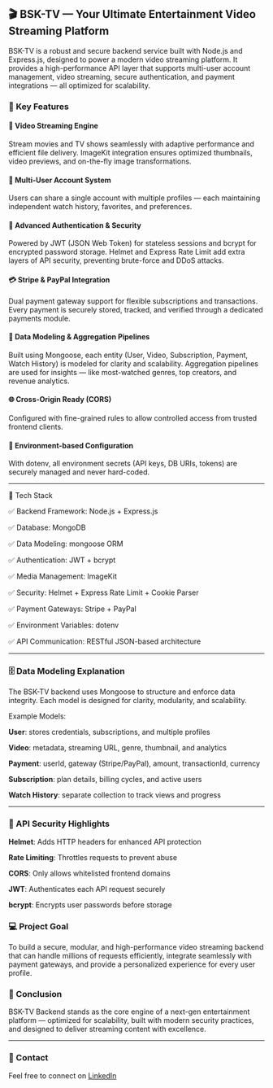## 🎬 BSK-TV — Your Ultimate Entertainment Video Streaming Platform

BSK-TV is a robust and secure backend service built with Node.js and Express.js, designed to power a modern video streaming platform.
It provides a high-performance API layer that supports multi-user account management, video streaming, secure authentication, and payment integrations — all optimized for scalability.

### 🚀 Key Features

#### 🎥 Video Streaming Engine
Stream movies and TV shows seamlessly with adaptive performance and efficient file delivery.
ImageKit integration ensures optimized thumbnails, video previews, and on-the-fly image transformations.

#### 👥 Multi-User Account System
Users can share a single account with multiple profiles — each maintaining independent watch history, favorites, and preferences.

#### 🔐 Advanced Authentication & Security
Powered by JWT (JSON Web Token) for stateless sessions and bcrypt for encrypted password storage.
Helmet and Express Rate Limit add extra layers of API security, preventing brute-force and DDoS attacks.

#### 💳 Stripe & PayPal Integration
Dual payment gateway support for flexible subscriptions and transactions.
Every payment is securely stored, tracked, and verified through a dedicated payments module.

#### 🧩 Data Modeling & Aggregation Pipelines
Built using Mongoose, each entity (User, Video, Subscription, Payment, Watch History) is modeled for clarity and scalability.
Aggregation pipelines are used for insights — like most-watched genres, top creators, and revenue analytics.

#### 🌐 Cross-Origin Ready (CORS)
Configured with fine-grained rules to allow controlled access from trusted frontend clients.

#### 👛 Environment-based Configuration
With dotenv, all environment secrets (API keys, DB URIs, tokens) are securely managed and never hard-coded.

---

🧱 Tech Stack

✅ Backend Framework: Node.js + Express.js

✅ Database: MongoDB

✅ Data Modeling: mongoose ORM

✅ Authentication: JWT + bcrypt

✅ Media Management: ImageKit

✅ Security: Helmet + Express Rate Limit + Cookie Parser

✅ Payment Gateways: Stripe + PayPal

✅ Environment Variables: dotenv

✅ API Communication: RESTful JSON-based architecture

---

### 🗄️ Data Modeling Explanation

The BSK-TV backend uses Mongoose to structure and enforce data integrity. Each model is designed for clarity, modularity, and scalability.

Example Models:

**User**: stores credentials, subscriptions, and multiple profiles

**Video**: metadata, streaming URL, genre, thumbnail, and analytics

**Payment**: userId, gateway (Stripe/PayPal), amount, transactionId, currency

**Subscription**: plan details, billing cycles, and active users

**Watch History**: separate collection to track views and progress

---

### 🧰 API Security Highlights

**Helmet**: Adds HTTP headers for enhanced API protection

**Rate Limiting**: Throttles requests to prevent abuse

**CORS**: Only allows whitelisted frontend domains

**JWT**: Authenticates each API request securely

**bcrypt**: Encrypts user passwords before storage

### 💻 Project Goal

To build a secure, modular, and high-performance video streaming backend that can handle millions of requests efficiently, integrate seamlessly with payment gateways, and provide a personalized experience for every user profile.

### 🏁 Conclusion

BSK-TV Backend stands as the core engine of a next-gen entertainment platform —
optimized for scalability, built with modern security practices, and designed to deliver streaming content with excellence.

---

### 📧 Contact
Feel free to connect on [LinkedIn](https://www.linkedin.com/in/usman-hameed-05b513240)